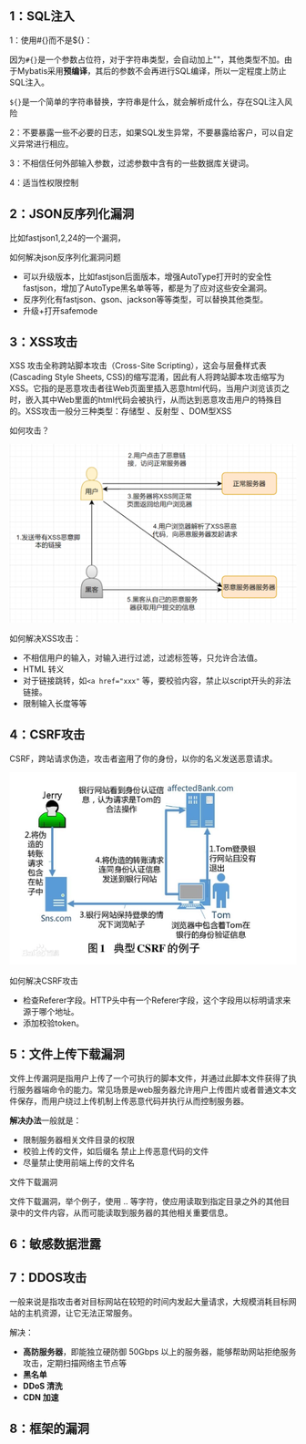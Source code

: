 ## 1：SQL注入

1：使用#{}而不是${}：

因为`#{}`是一个参数占位符，对于字符串类型，会自动加上""，其他类型不加。由于Mybatis采用**预编译**，其后的参数不会再进行SQL编译，所以一定程度上防止SQL注入。

`${}`是一个简单的字符串替换，字符串是什么，就会解析成什么，存在SQL注入风险

2：不要暴露一些不必要的日志，如果SQL发生异常，不要暴露给客户，可以自定义异常进行相应。

3：不相信任何外部输入参数，过滤参数中含有的一些数据库关键词。

4：适当性权限控制



## 2：JSON反序列化漏洞

比如fastjson1,2,24的一个漏洞，

如何解决json反序列化漏洞问题

- 可以升级版本，比如fastjson后面版本，增强AutoType打开时的安全性 fastjson，增加了AutoType黑名单等等，都是为了应对这些安全漏洞。
- 反序列化有fastjson、gson、jackson等等类型，可以替换其他类型。
- 升级+打开safemode

## 3：XSS攻击

XSS 攻击全称跨站脚本攻击（Cross-Site Scripting），这会与层叠样式表(Cascading Style Sheets, CSS)的缩写混淆，因此有人将跨站脚本攻击缩写为XSS。它指的是恶意攻击者往Web页面里插入恶意html代码，当用户浏览该页之时，嵌入其中Web里面的html代码会被执行，从而达到恶意攻击用户的特殊目的。XSS攻击一般分三种类型：存储型 、反射型 、DOM型XSS

如何攻击？

![图片](media/641.png)



如何解决XSS攻击：

- 不相信用户的输入，对输入进行过滤，过滤标签等，只允许合法值。
- HTML 转义
- 对于链接跳转，如`<a href="xxx"` 等，要校验内容，禁止以script开头的非法链接。
- 限制输入长度等等

## 4：CSRF攻击

CSRF，跨站请求伪造，攻击者盗用了你的身份，以你的名义发送恶意请求。

![图片](media/640.png)

 如何解决CSRF攻击

- 检查Referer字段。HTTP头中有一个Referer字段，这个字段用以标明请求来源于哪个地址。
- 添加校验token。

## 5：文件上传下载漏洞

文件上传漏洞是指用户上传了一个可执行的脚本文件，并通过此脚本文件获得了执行服务器端命令的能力。常见场景是web服务器允许用户上传图片或者普通文本文件保存，而用户绕过上传机制上传恶意代码并执行从而控制服务器。

**解决办法**一般就是：

- 限制服务器相关文件目录的权限
- 校验上传的文件，如后缀名 禁止上传恶意代码的文件
- 尽量禁止使用前端上传的文件名

文件下载漏洞

文件下载漏洞，举个例子，使用 .. 等字符，使应用读取到指定目录之外的其他目录中的文件内容，从而可能读取到服务器的其他相关重要信息。

## 6：敏感数据泄露

## 7：DDOS攻击

一般来说是指攻击者对目标网站在较短的时间内发起大量请求，大规模消耗目标网站的主机资源，让它无法正常服务。

解决：

- **高防服务器**，即能独立硬防御 50Gbps 以上的服务器，能够帮助网站拒绝服务攻击，定期扫描网络主节点等
- **黑名单**
- **DDoS 清洗**
- **CDN 加速**

## 8：框架的漏洞

